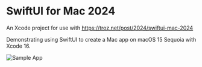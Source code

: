 # SwiftUI for Mac 2024

An Xcode project for use with https://troz.net/post/2024/swiftui-mac-2024

Demonstrating using SwiftUI to create a Mac app on macOS 15 Sequoia with Xcode 16.

![Sample App](assets/http_teapot.jpg)
